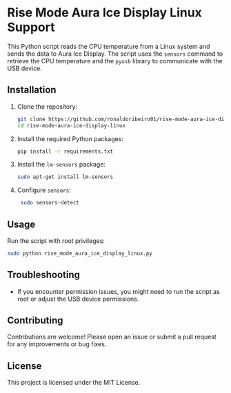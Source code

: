 # Rise Mode Aura Ice Display Linux Support

This Python script reads the CPU temperature from a Linux system and sends the data to Aura Ice Display. The script uses the `sensors` command to retrieve the CPU temperature and the `pyusb` library to communicate with the USB device.

## Installation

1. Clone the repository:

	```bash
	git clone https://github.com/ronaldoribeiro01/rise-mode-aura-ice-display-linux.git
	cd rise-mode-aura-ice-display-linux
	```

2. Install the required Python packages:

	```bash
	pip install -r requirements.txt
	```

3. Install the `lm-sensors` package:

	```bash
	sudo apt-get install lm-sensors
	```

4. Configure `sensors`:

	```bash
	 sudo sensors-detect
	```

## Usage

Run the script with root privileges:

```bash
sudo python rise_mode_aura_ice_display_linux.py
```

## Troubleshooting

- If you encounter permission issues, you might need to run the script as root or adjust the USB device permissions.

## Contributing

Contributions are welcome! Please open an issue or submit a pull request for any improvements or bug fixes.

## License

This project is licensed under the MIT License.
